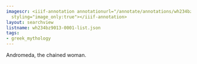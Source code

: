 ```yaml
---
imagescr: <iiif-annotation annotationurl="/annotate/annotations/wh234bz9013-0001-006.json"
  styling="image_only:true"></iiif-annotation>
layout: searchview
listname: wh234bz9013-0001-list.json
tags:
- greek_mythology
---
```

Andromeda, the chained woman.